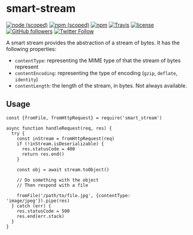 # smart-stream

[![node (scoped)](https://img.shields.io/node/v/@anandsuresh/smart-stream.svg?style=plastic)](https://nodejs.org/en/download/)
[![npm (scoped)](https://img.shields.io/npm/v/@anandsuresh/smart-stream.svg?style=plastic)](https://www.npmjs.com/package/@anandsuresh/smart-stream)
[![npm](https://img.shields.io/npm/dt/@anandsuresh/smart-stream.svg?style=plastic)](https://www.npmjs.com/package/@anandsuresh/smart-stream)
[![Travis](https://img.shields.io/travis/anandsuresh/smart-stream.svg?style=plastic)](https://travis-ci.org/anandsuresh/smart-stream)
[![license](https://img.shields.io/github/license/anandsuresh/smart-stream.svg?style=plastic)](LICENSE)
[![GitHub followers](https://img.shields.io/github/followers/anandsuresh.svg?style=social&label=Follow)](https://github.com/anandsuresh)
[![Twitter Follow](https://img.shields.io/twitter/follow/anandsuresh.svg?style=social&label=Follow)](https://twitter.com/intent/follow?screen_name=anandsuresh)

A smart stream provides the abstraction of a stream of bytes. It has the following properties:

- `contentType`: representing the MIME type of that the stream of bytes represent
- `contentEncoding`: representing the type of encoding (`gzip`, `deflate`, `identity`)
- `contentLength`: the length of the stream, in bytes. Not always available.

## Usage

```
const {fromFile, fromHttpRequest} = require('smart_stream')

async function handleRequest(req, res) {
  try {
    const inStream = fromHttpRequest(req)
    if (!inStream.isDeserializable) {
      res.statusCode = 400
      return res.end()
    }

    const obj = await stream.toObject()

    // Do something with the object
    // Then respond with a file

    fromFile('/path/to/file.jpg', {contentType: 'image/jpeg'}).pipe(res)
  } catch (err) {
    res.statusCode = 500
    res.end(err.stack)
  }
}
```
